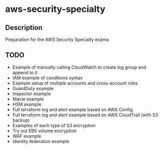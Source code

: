 # aws-security-specialty

## Description

Preparation for the AWS Security Specialty exama

## TODO

- Example of manually calling CloudWatch to create log group and append to it
- IAM example of conditions syntax
- Example setup of multiple accounts and cross-account roles
- GuardDuty example
- Inspector example
- Macie example
- HSM example
- Full terraform log and alert example based on AWS Config
- Full terraform log and alert example based on AWS CloudTrail (with S3 backup)
- Examples of each type of S3 encryption
- Try out EBS volume encryption
- WAF example
- Identity federation example
